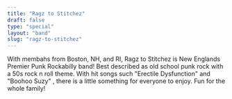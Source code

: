 ```yaml
---
title: "Ragz to Stitchez"
draft: false
type: "special"
layout: "band"
slug: "ragz-to-stitchez"
---
```


With membahs from Boston, NH, and RI, Ragz to Stitchez is New Englands Premier Punk Rockabilly band! Best described as old school punk rock with a 50s rock n roll theme. With hit songs such "Erectile Dysfunction" and "Boohoo Suzy" , there is a little something for everyone to enjoy. Fun for the whole family!